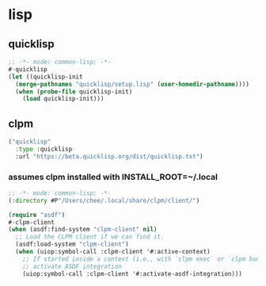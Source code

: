 # lisp

## quicklisp

```commonlisp filename=".sbclrc"
;; -*- mode: common-lisp; -*-
#-quicklisp
(let ((quicklisp-init
  (merge-pathnames "quicklisp/setup.lisp" (user-homedir-pathname))))
  (when (probe-file quicklisp-init)
    (load quicklisp-init)))
```

## clpm

```commonlisp filename=".config/clpm/sources.conf"
("quicklisp"
  :type :quicklisp
  :url "https://beta.quicklisp.org/dist/quicklisp.txt")
```

### assumes clpm installed with INSTALL_ROOT=~/.local

```commonlisp filename=".config/common-lisp/source-registry.conf.d/20-clpm-client.conf"
;; -*- mode: common-lisp; -*-
(:directory #P"/Users/chee/.local/share/clpm/client/")
```

```commonlisp filename=".sbclrc"
(require "asdf")
#-clpm-client
(when (asdf:find-system "clpm-client" nil)
  ;; Load the CLPM client if we can find it.
  (asdf:load-system "clpm-client")
  (when (uiop:symbol-call :clpm-client '#:active-context)
    ;; If started inside a context (i.e., with `clpm exec` or `clpm bundle exec`),
    ;; activate ASDF integration
    (uiop:symbol-call :clpm-client '#:activate-asdf-integration)))
```
